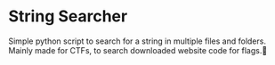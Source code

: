 # String Searcher

Simple python script to search for a string in multiple files and folders.  
Mainly made for CTFs, to search downloaded website code for flags.🏴